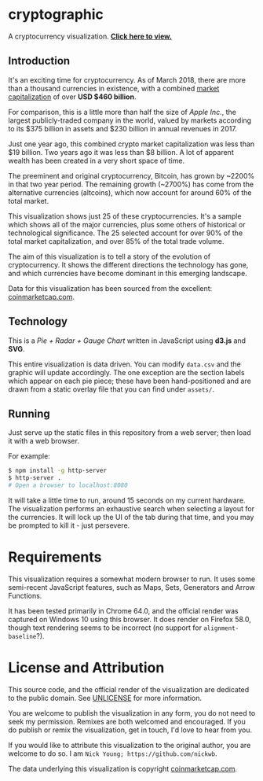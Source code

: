 # cryptographic
A cryptocurrency visualization. **[Click here to view.](https://i.imgur.com/YGwn9n9.png)**


## Introduction
It's an exciting time for cryptocurrency. As of March 2018, there are more than a thousand currencies in existence, with a combined [market capitalization](https://en.wikipedia.org/wiki/Market_capitalization) of over **USD $460 billion**.

For comparison, this is a little more than half the size of *Apple Inc.*, the largest publicly-traded company in the world, valued by markets according to its $375 billion in assets and $230 billion in annual revenues in 2017.

Just one year ago, this combined crypto market capitalization was less than $19 billion. Two years ago it was less than $8 billion. A lot of apparent wealth has been created in a very short space of time.

The preeminent and original cryptocurrency, Bitcoin, has grown by ~2200% in that two year period. The remaining growth (~2700%) has come from the alternative currencies (altcoins), which now account for around 60% of the total market.

This visualization shows just 25 of these cryptocurrencies. It's a sample which shows all of the major currencies, plus some others of historical or technological significance. The 25 selected account for over 90% of the total market capitalization, and over 85% of the total trade volume.

The aim of this visualization is to tell a story of the evolution of cryptocurrency. It shows the different directions the technology has gone, and which currencies have become dominant in this emerging landscape.

Data for this visualization has been sourced from the excellent: [coinmarketcap.com](https://coinmarketcap.com/).


## Technology
This is a *Pie + Radar + Gauge Chart* written in JavaScript using **d3.js** and **SVG**.

This entire visualization is data driven. You can modify `data.csv` and the graphic will update accordingly. The one exception are the section labels which appear on each pie piece; these have been hand-positioned and are drawn from a static overlay file that you can find under `assets/`.

## Running

Just serve up the static files in this repository from a web server; then load it with a web browser.

For example:

```bash
$ npm install -g http-server
$ http-server .
# Open a browser to localhost:8080
```

It will take a little time to run, around 15 seconds on my current hardware. The visualization performs an exhaustive search when selecting a layout for the currencies. It will lock up the UI of the tab during that time, and you may be prompted to kill it - just persevere.

# Requirements
This visualization requires a somewhat modern browser to run. It uses some semi-recent JavaScript features, such as Maps, Sets, Generators and Arrow Functions.

It has been tested primarily in Chrome 64.0, and the official render was captured on Windows 10 using this browser. It does render on Firefox 58.0, though text rendering seems to be incorrect (no support for `alignment-baseline`?).

# License and Attribution
This source code, and the official render of the visualization are dedicated to the public domain. See [UNLICENSE](https://github.com/nickwb/cryptographic/blob/master/UNLICENSE) for more information.

You are welcome to publish the visualization in any form, you do not need to seek my permission. Remixes are both welcomed and encouraged. If you do publish or remix the visualization, get in touch, I'd love to hear from you.

If you would like to attribute this visualization to the original author, you are welcome to do so. I am `Nick Young; https://github.com/nickwb`.

The data underlying this visualization is copyright [coinmarketcap.com](https://coinmarketcap.com/).

